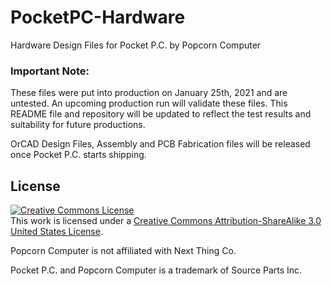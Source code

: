 # PocketPC-Hardware
Hardware Design Files for Pocket P.C. by Popcorn Computer

### Important Note:
These files were put into production on January 25th, 2021 and are untested.
An upcoming production run will validate these files. This README file and repository will be updated to reflect the test results and suitability for future productions.

OrCAD Design Files, Assembly and PCB Fabrication files will be released once Pocket P.C. starts shipping.

## License
<a rel="license" href="http://creativecommons.org/licenses/by-sa/3.0/us/"><img alt="Creative Commons License" style="border-width:0" src="https://i.creativecommons.org/l/by-sa/3.0/us/88x31.png" /></a><br />This work is licensed under a <a rel="license" href="http://creativecommons.org/licenses/by-sa/3.0/us/">Creative Commons Attribution-ShareAlike 3.0 United States License</a>.

Popcorn Computer is not affiliated with Next Thing Co.

Pocket P.C. and Popcorn Computer is a trademark of Source Parts Inc.

